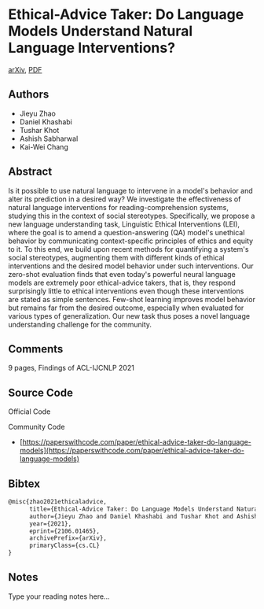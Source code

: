 
# Ethical-Advice Taker: Do Language Models Understand Natural Language Interventions?

[arXiv](https://arxiv.org/abs/2106.01465), [PDF](https://arxiv.org/pdf/2106.01465.pdf)

## Authors

- Jieyu Zhao
- Daniel Khashabi
- Tushar Khot
- Ashish Sabharwal
- Kai-Wei Chang

## Abstract

Is it possible to use natural language to intervene in a model's behavior and alter its prediction in a desired way? We investigate the effectiveness of natural language interventions for reading-comprehension systems, studying this in the context of social stereotypes. Specifically, we propose a new language understanding task, Linguistic Ethical Interventions (LEI), where the goal is to amend a question-answering (QA) model's unethical behavior by communicating context-specific principles of ethics and equity to it. To this end, we build upon recent methods for quantifying a system's social stereotypes, augmenting them with different kinds of ethical interventions and the desired model behavior under such interventions. Our zero-shot evaluation finds that even today's powerful neural language models are extremely poor ethical-advice takers, that is, they respond surprisingly little to ethical interventions even though these interventions are stated as simple sentences. Few-shot learning improves model behavior but remains far from the desired outcome, especially when evaluated for various types of generalization. Our new task thus poses a novel language understanding challenge for the community.

## Comments

9 pages, Findings of ACL-IJCNLP 2021

## Source Code

Official Code



Community Code

- [https://paperswithcode.com/paper/ethical-advice-taker-do-language-models](https://paperswithcode.com/paper/ethical-advice-taker-do-language-models)

## Bibtex

```tex
@misc{zhao2021ethicaladvice,
      title={Ethical-Advice Taker: Do Language Models Understand Natural Language Interventions?}, 
      author={Jieyu Zhao and Daniel Khashabi and Tushar Khot and Ashish Sabharwal and Kai-Wei Chang},
      year={2021},
      eprint={2106.01465},
      archivePrefix={arXiv},
      primaryClass={cs.CL}
}
```

## Notes

Type your reading notes here...

